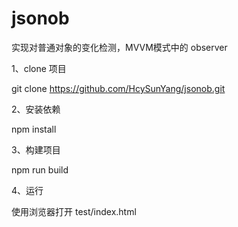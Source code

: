 # jsonob
实现对普通对象的变化检测，MVVM模式中的 observer

1、clone 项目

git clone https://github.com/HcySunYang/jsonob.git

2、安装依赖

npm install

3、构建项目

npm run build

4、运行

使用浏览器打开 test/index.html
